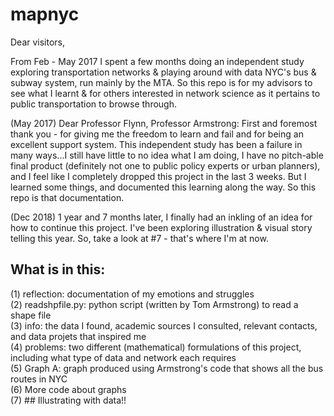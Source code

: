 # mapnyc

Dear visitors, 

From Feb - May 2017 I spent a few months doing an independent study exploring transportation networks & playing around with data NYC's bus & subway system, run mainly by the MTA. So this repo is for my advisors to see what I learnt & for others interested in network science as it pertains to public transportation to browse through.

(May 2017)
Dear Professor Flynn, Professor Armstrong: 
First and foremost thank you - for giving me the freedom to learn and fail and for being an excellent support system. This independent study has been a failure in many ways...I still have little to no idea what I am doing, I have no pitch-able final product (definitely not one to public policy experts or urban planners), and I feel like I completely dropped this project in the last 3 weeks. But I learned some things, and documented this learning along the way. So this repo is that documentation. 

(Dec 2018)
1 year and 7 months later, I finally had an inkling of an idea for how to continue this project. I've been exploring illustration & visual story telling this year. So, take a look at #7 - that's where I'm at now. 

## What is in this: 
(1) reflection: documentation of my emotions and struggles <br />
(2) readshpfile.py: python script (written by Tom Armstrong) to read a shape file <br />
(3) info: the data I found, academic sources I consulted, relevant contacts, and data projets that inspired me <br />
(4) problems: two different (mathematical) formulations of this project, including what type of data and network each requires <br />
(5) Graph A: graph produced using Armstrong's code that shows all the bus routes in NYC <br />
(6) More code about graphs <br />
(7) ## Illustrating with data!! 
